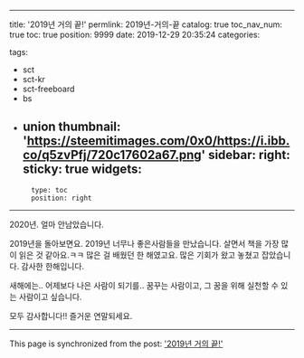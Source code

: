 
---
title: '2019년 거의 끝!'
permlink: 2019년-거의-끝
catalog: true
toc_nav_num: true
toc: true
position: 9999
date: 2019-12-29 20:35:24
categories:

tags:
- sct
- sct-kr
- sct-freeboard
- bs
- union
thumbnail: 'https://steemitimages.com/0x0/https://i.ibb.co/q5zvPfj/720c17602a67.png'
sidebar:
    right:
        sticky: true
widgets:
    -
        type: toc
        position: right
---


2020년. 얼마 안남았습니다.

2019년을 돌아보면요.
2019년 너무나 좋은사람들을 만났습니다.
살면서 책을 가장 많이 읽은 것 같아요.ㅋㅋ
많은 걸 배웠던 한 해였고요. 
많은 기회가 왔고 놓쳤고 잡았습니다.
감사한 한해입니다.

새해에는.. 어제보다 나은 사람이 되기를..
꿈꾸는 사람이고, 그 꿈을 위해 실천할 수 있는 사람이고 싶습니다.


모두 감사합니다!!
즐거운 연말되세요.

- - -

This page is synchronized from the post: ['2019년 거의 끝!'](https://steempeak.com/@jacobyu/2019)
